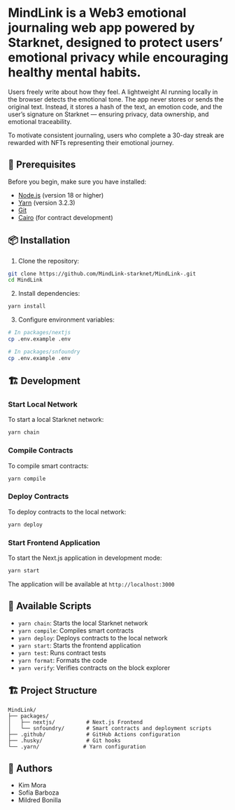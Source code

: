 
# MindLink is a Web3 emotional journaling web app powered by Starknet, designed to protect users’ emotional privacy while encouraging healthy mental habits.

Users freely write about how they feel. A lightweight AI running locally in the browser detects the emotional tone. The app never stores or sends the original text. Instead, it stores a hash of the text, an emotion code, and the user’s signature on Starknet — ensuring privacy, data ownership, and emotional traceability.

To motivate consistent journaling, users who complete a 30-day streak are rewarded with NFTs representing their emotional journey.

## 🚀 Prerequisites

Before you begin, make sure you have installed:

- [Node.js](https://nodejs.org/) (version 18 or higher)
- [Yarn](https://yarnpkg.com/) (version 3.2.3)
- [Git](https://git-scm.com/)
- [Cairo](https://www.cairo-lang.org/docs/quickstart.html) (for contract development)

## 📦 Installation

1. Clone the repository:
```bash
git clone https://github.com/MindLink-starknet/MindLink-.git
cd MindLink
```

2. Install dependencies:
```bash
yarn install
```

3. Configure environment variables:
```bash
# In packages/nextjs
cp .env.example .env

# In packages/snfoundry
cp .env.example .env
```

## 🏗️ Development

### Start Local Network

To start a local Starknet network:

```bash
yarn chain
```

### Compile Contracts

To compile smart contracts:

```bash
yarn compile
```

### Deploy Contracts

To deploy contracts to the local network:

```bash
yarn deploy
```

### Start Frontend Application

To start the Next.js application in development mode:

```bash
yarn start
```

The application will be available at `http://localhost:3000`

## 📝 Available Scripts

- `yarn chain`: Starts the local Starknet network
- `yarn compile`: Compiles smart contracts
- `yarn deploy`: Deploys contracts to the local network
- `yarn start`: Starts the frontend application
- `yarn test`: Runs contract tests
- `yarn format`: Formats the code
- `yarn verify`: Verifies contracts on the block explorer

## 🏗️ Project Structure

```
MindLink/
├── packages/
│   ├── nextjs/          # Next.js Frontend
│   └── snfoundry/       # Smart contracts and deployment scripts
├── .github/             # GitHub Actions configuration
├── .husky/              # Git hooks
└── .yarn/              # Yarn configuration
```

## 👥 Authors

- Kim Mora
- Sofía Barboza
- Mildred Bonilla
